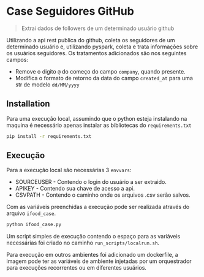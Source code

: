 # Case Seguidores GitHub
> Extrai dados de followers de um determinado usuário github

Utilizando a api rest publica do github, coleta os seguidores de um determinado usuário e, utilizando pyspark, coleta e trata informações sobre os usuários seguidores.
Os tratamentos adicionados são nos seguintes campos:
* Remove o digito `@` do começo do campo `company`, quando presente.
* Modifica o formato de retorno da data do campo `created_at` para uma str de modelo `dd/MM/yyyy`

## Installation
Para uma execução local, assumindo que o python esteja instalando na maquina é necessário apenas instalar as bibliotecas do `requirements.txt`
```sh
pip install -r requirements.txt
```

## Execução
Para a execução local são necessárias 3 `envvars`:
 * SOURCEUSER - Contendo o login do usuário a ser extraido.
 * APIKEY - Contendo sua chave de acesso a api.
 * CSVPATH - Contendo o caminho onde os arquivos .csv serão salvos.

Com as variáveis preenchidas a execução pode ser realizada através do arquivo `ifood_case`.
```sh
python ifood_case.py
```

Um script simples de execução contendo o espaço para as variáveis necessárias foi criado no caminho `run_scripts/localrun.sh`.

Para execução em outros ambientes foi adicionado um dockerfile, a imagem pode ter as variáveis de ambiente injetadas por um orquestrador para execuções recorrentes ou em diferentes usuários.
